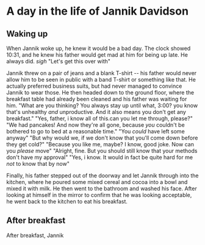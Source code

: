 

# A day in the life of Jannik Davidson

## Waking up

When Jannik woke up, he knew it would be a bad day. The clock showed 10:31, and he knew his father would get mad at him for being up late. He always did.
	*sigh* "Let's get this over with"

Jannik threw on a pair of jeans and a blank T-shirt -- his father would never allow him to be seen in public with a band T-shirt or something like that. He actually preferred business suits, but had never managed to convince Jannik to wear those.
He then headed down to the ground floor, where the breakfast table had already been cleaned and his father was waiting for him.
	"What are you thinking? You always stay up until what, 3:00? you know that's unhealthy *and* unproductive. And it also means you don't get any breakfast."
	"Yes, father, i know all of this.can you let me through, please?"
	"We had pancakes! And now they're all gone, because *you* couldn't be bothered to go to bed at a reasonable time."
	"You *could* have left some anyway"
	"But why would we, if we don't know that you'll come down before they get cold?"
	"Because you like me, maybe? I know, good joke. Now can you *please* move"
	"Alright, fine. But you should still know that your methods don't have my approval"
	"Yes, i know. It would in fact be quite hard for me *not* to know that by now"

Finally, his father stepped out of the doorway and let Jannik through into the kitchen, where he poured some mixed cereal and cocoa into a bowl and mixed it with milk. He then went to the bathroom and washed his face. After looking at himself in the mirror to confirm that he was looking acceptable, he went back to the kitchen to eat his breakfast.

## After breakfast

After breakfast, Jannik 
